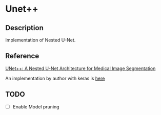 
# Unet++

## Description
Implementation of Nested U-Net.


## Reference
[UNet++: A Nested U-Net Architecture for Medical Image Segmentation](https://arxiv.org/abs/1807.10165)

An implementation by author with keras is [here](https://github.com/MrGiovanni/Nested-UNet)

## TODO
 - [ ] Enable Model pruning
